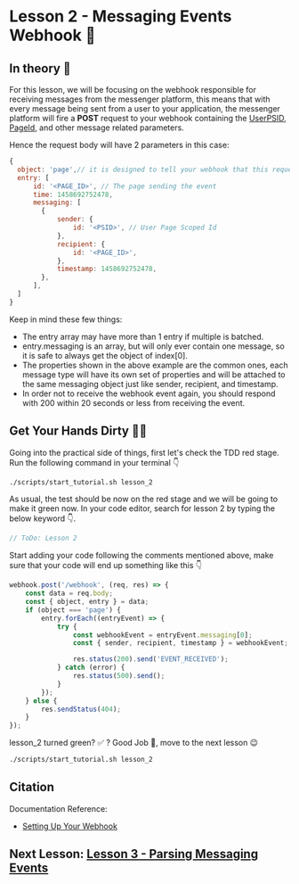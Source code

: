 # Lesson 2 - Messaging Events Webhook 💬

## In theory 📖

For this lesson, we will be focusing on the webhook responsible for receiving messages from the messenger platform, this means that with every message being sent from a user to your application, the messenger platform will fire a **POST** request to your webhook containing the [UserPSID](), [PageId](), and other message related parameters.

Hence the request body will have 2 parameters in this case:

```js
{
  object: 'page',// it is designed to tell your webhook that this request is from a page subscription, hence it should be always equal to **'page'**
  entry: [
      id: '<PAGE_ID>', // The page sending the event
      time: 1458692752478,
      messaging: [
        {
            sender: {
                id: '<PSID>', // User Page Scoped Id
            },
            recipient: {
                id: '<PAGE_ID>',
            },
            timestamp: 1458692752478,
        },
      ],
  ]
}
```

Keep in mind these few things:

-   The entry array may have more than 1 entry if multiple is batched.
-   entry.messaging is an array, but will only ever contain one message, so it is safe to always get the object of index[0].
-   The properties shown in the above example are the common ones, each message type will have its own set of properties and will be attached to the same messaging object just like sender, recipient, and timestamp.
-   In order not to receive the webhook event again, you should respond with 200 within 20 seconds or less from receiving the event.

## Get Your Hands Dirty 👩‍💻

Going into the practical side of things, first let's check the TDD red stage. Run the following command in your terminal 👇

```sh
./scripts/start_tutorial.sh lesson_2
```

As usual, the test should be now on the red stage and we will be going to make it green now. In your code editor, search for lesson 2 by typing the below keyword 👇.

```javascript
// ToDo: Lesson 2
```

Start adding your code following the comments mentioned above, make sure that your code will end up something like this 👇

```javascript
webhook.post('/webhook', (req, res) => {
    const data = req.body;
    const { object, entry } = data;
    if (object === 'page') {
        entry.forEach((entryEvent) => {
            try {
                const webhookEvent = entryEvent.messaging[0];
                const { sender, recipient, timestamp } = webhookEvent;

                res.status(200).send('EVENT_RECEIVED');
            } catch (error) {
                res.status(500).send();
            }
        });
    } else {
        res.sendStatus(404);
    }
});
```

lesson_2 turned green? ✅ ? Good Job 👏, move to the next lesson 😉

```sh
./scripts/start_tutorial.sh lesson_2
```

## Citation

Documentation Reference:

-   [Setting Up Your Webhook](https://developers.facebook.com/docs/messenger-platform/getting-started/webhook-setup)

## Next Lesson: [Lesson 3 - Parsing Messaging Events]()
